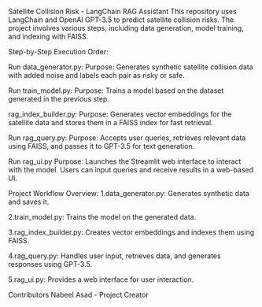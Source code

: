 Satellite Collision Risk - LangChain RAG Assistant
This repository uses LangChain and OpenAI GPT-3.5 to predict satellite collision risks. The project involves various steps, including data generation, model training, and indexing with FAISS.


Step-by-Step Execution Order:

Run data_generator.py:
Purpose: Generates synthetic satellite collision data with added noise and labels each pair as risky or safe.

Run train_model.py:
Purpose: Trains a model based on the dataset generated in the previous step.

rag_index_builder.py:
Purpose: Generates vector embeddings for the satellite data and stores them in a FAISS index for fast retrieval.

Run rag_query.py:
Purpose: Accepts user queries, retrieves relevant data using FAISS, and passes it to GPT-3.5 for text generation.

Run rag_ui.py
Purpose: Launches the Streamlit web interface to interact with the model. Users can input queries and receive results in a web-based UI.

Project Workflow Overview:
1.data_generator.py: Generates synthetic data and saves it.

2.train_model.py: Trains the model on the generated data.

3.rag_index_builder.py: Creates vector embeddings and indexes them using FAISS.

4.rag_query.py: Handles user input, retrieves data, and generates responses using GPT-3.5.

5.rag_ui.py: Provides a web interface for user interaction.

Contributors
Nabeel Asad - Project Creator

